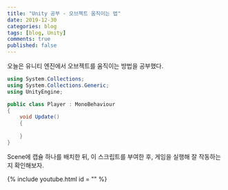 ```yaml
---
title: "Unity 공부 - 오브젝트 움직이는 법"
date: 2019-12-30
categories: blog
tags: [blog, Unity]
comments: true
published: false
---
```


오늘은 유니티 엔진에서 오브젝트를 움직이는 방법을 공부했다.









```c#
using System.Collections;
using System.Collections.Generic;
using UnityEngine;

public class Player : MonoBehaviour
{
    void Update()
    {
        
    }
}
```



Scene에 캡슐 하나를 배치한 뒤, 이 스크립트를 부여한 후, 게임을 실행해 잘 작동하는지 확인해보자.

{% include youtube.html id = "" %}









